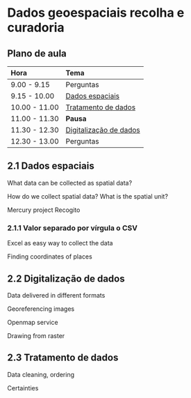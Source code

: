 # Dados geoespaciais recolha e curadoria

## Plano de aula

| **Hora**         |   **Tema**   |
|:--------------|:-----------|
| 9.00 - 9.15 | Perguntas |
| 9.15 - 10.00 | [Dados espaciais](https://github.com/Toletum-Network/QGIS_Classical_Studies/blob/master/M%C3%A9todos_espaciais_para_os_visigodos/2.%20Dados_geoespaciais_recolha_e_curadoria.md#21-dados-espaciais)  |
| 10.00 - 11.00 | [Tratamento de dados](https://github.com/Toletum-Network/QGIS_Classical_Studies/blob/master/M%C3%A9todos_espaciais_para_os_visigodos/2.%20Dados_geoespaciais_recolha_e_curadoria.md#22-digitaliza%C3%A7%C3%A3o-de-dados)|
| 11.00 - 11.30 | **Pausa** | 
| 11.30 - 12.30 | [Digitalização de dados](https://github.com/Toletum-Network/QGIS_Classical_Studies/blob/master/M%C3%A9todos_espaciais_para_os_visigodos/2.%20Dados_geoespaciais_recolha_e_curadoria.md#23-tratamento-de-dados) |
| 12.30 - 13.00 | Perguntas |

## 2.1 Dados espaciais
What data can be collected as spatial data?

How do we collect spatial data? What is the spatial unit?

Mercury project
Recogito

### 2.1.1 Valor separado por vírgula o CSV
Excel as easy way to collect the data

Finding coordinates of places 

## 2.2 Digitalização de dados
Data delivered in different formats

Georeferencing images

Openmap service

Drawing from raster

## 2.3 Tratamento de dados

Data cleaning, ordering 

Certainties




